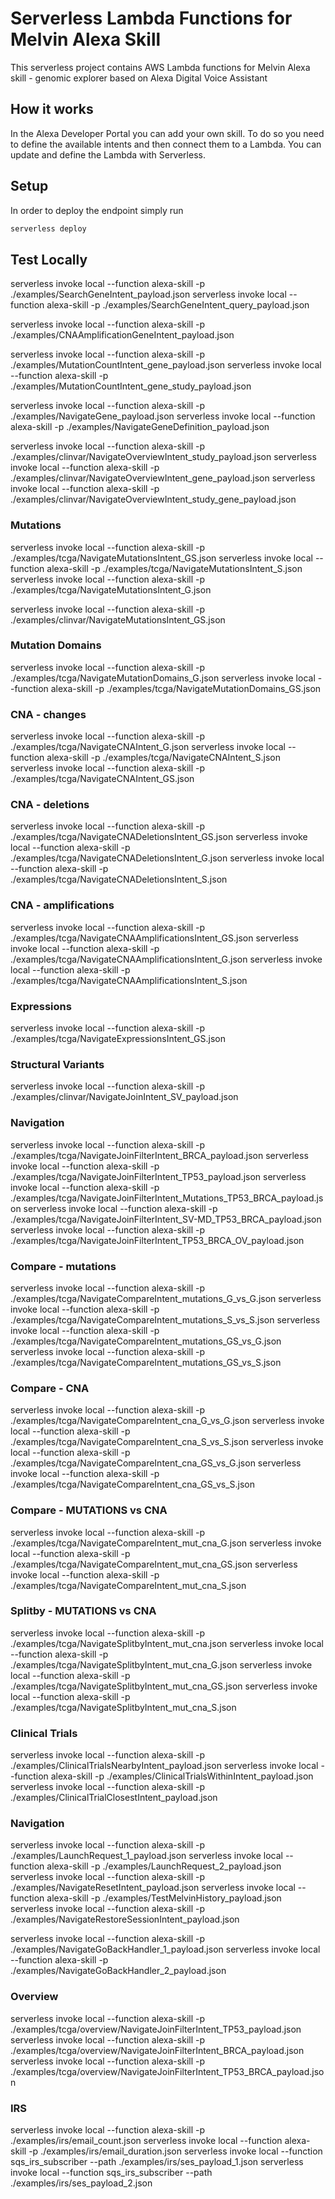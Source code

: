 # Serverless Lambda Functions for Melvin Alexa Skill

This serverless project contains AWS Lambda functions for Melvin Alexa skill - genomic explorer based on Alexa Digital Voice Assistant


## How it works

In the Alexa Developer Portal you can add your own skill. To do so you need to define the available intents and then connect them to a Lambda. You can update and define the Lambda with Serverless.

## Setup

In order to deploy the endpoint simply run

```bash
serverless deploy
```

## Test Locally

serverless invoke local --function alexa-skill -p ./examples/SearchGeneIntent_payload.json
serverless invoke local --function alexa-skill -p ./examples/SearchGeneIntent_query_payload.json

serverless invoke local --function alexa-skill -p ./examples/CNAAmplificationGeneIntent_payload.json

serverless invoke local --function alexa-skill -p ./examples/MutationCountIntent_gene_payload.json
serverless invoke local --function alexa-skill -p ./examples/MutationCountIntent_gene_study_payload.json

serverless invoke local --function alexa-skill -p ./examples/NavigateGene_payload.json
serverless invoke local --function alexa-skill -p ./examples/NavigateGeneDefinition_payload.json

serverless invoke local --function alexa-skill -p ./examples/clinvar/NavigateOverviewIntent_study_payload.json
serverless invoke local --function alexa-skill -p ./examples/clinvar/NavigateOverviewIntent_gene_payload.json
serverless invoke local --function alexa-skill -p ./examples/clinvar/NavigateOverviewIntent_study_gene_payload.json


### Mutations
serverless invoke local --function alexa-skill -p ./examples/tcga/NavigateMutationsIntent_GS.json
serverless invoke local --function alexa-skill -p ./examples/tcga/NavigateMutationsIntent_S.json
serverless invoke local --function alexa-skill -p ./examples/tcga/NavigateMutationsIntent_G.json

serverless invoke local --function alexa-skill -p ./examples/clinvar/NavigateMutationsIntent_GS.json


### Mutation Domains
serverless invoke local --function alexa-skill -p ./examples/tcga/NavigateMutationDomains_G.json
serverless invoke local --function alexa-skill -p ./examples/tcga/NavigateMutationDomains_GS.json


### CNA - changes
serverless invoke local --function alexa-skill -p ./examples/tcga/NavigateCNAIntent_G.json
serverless invoke local --function alexa-skill -p ./examples/tcga/NavigateCNAIntent_S.json
serverless invoke local --function alexa-skill -p ./examples/tcga/NavigateCNAIntent_GS.json


### CNA - deletions
serverless invoke local --function alexa-skill -p ./examples/tcga/NavigateCNADeletionsIntent_GS.json
serverless invoke local --function alexa-skill -p ./examples/tcga/NavigateCNADeletionsIntent_G.json
serverless invoke local --function alexa-skill -p ./examples/tcga/NavigateCNADeletionsIntent_S.json


### CNA - amplifications
serverless invoke local --function alexa-skill -p ./examples/tcga/NavigateCNAAmplificationsIntent_GS.json
serverless invoke local --function alexa-skill -p ./examples/tcga/NavigateCNAAmplificationsIntent_G.json
serverless invoke local --function alexa-skill -p ./examples/tcga/NavigateCNAAmplificationsIntent_S.json


### Expressions
serverless invoke local --function alexa-skill -p ./examples/tcga/NavigateExpressionsIntent_GS.json


### Structural Variants
serverless invoke local --function alexa-skill -p ./examples/clinvar/NavigateJoinIntent_SV_payload.json


### Navigation
serverless invoke local --function alexa-skill -p ./examples/tcga/NavigateJoinFilterIntent_BRCA_payload.json
serverless invoke local --function alexa-skill -p ./examples/tcga/NavigateJoinFilterIntent_TP53_payload.json
serverless invoke local --function alexa-skill -p ./examples/tcga/NavigateJoinFilterIntent_Mutations_TP53_BRCA_payload.json
serverless invoke local --function alexa-skill -p ./examples/tcga/NavigateJoinFilterIntent_SV-MD_TP53_BRCA_payload.json
serverless invoke local --function alexa-skill -p ./examples/tcga/NavigateJoinFilterIntent_TP53_BRCA_OV_payload.json


### Compare - mutations
serverless invoke local --function alexa-skill -p ./examples/tcga/NavigateCompareIntent_mutations_G_vs_G.json
serverless invoke local --function alexa-skill -p ./examples/tcga/NavigateCompareIntent_mutations_S_vs_S.json
serverless invoke local --function alexa-skill -p ./examples/tcga/NavigateCompareIntent_mutations_GS_vs_G.json
serverless invoke local --function alexa-skill -p ./examples/tcga/NavigateCompareIntent_mutations_GS_vs_S.json


### Compare - CNA
serverless invoke local --function alexa-skill -p ./examples/tcga/NavigateCompareIntent_cna_G_vs_G.json
serverless invoke local --function alexa-skill -p ./examples/tcga/NavigateCompareIntent_cna_S_vs_S.json
serverless invoke local --function alexa-skill -p ./examples/tcga/NavigateCompareIntent_cna_GS_vs_G.json
serverless invoke local --function alexa-skill -p ./examples/tcga/NavigateCompareIntent_cna_GS_vs_S.json


### Compare - MUTATIONS vs CNA
serverless invoke local --function alexa-skill -p ./examples/tcga/NavigateCompareIntent_mut_cna_G.json
serverless invoke local --function alexa-skill -p ./examples/tcga/NavigateCompareIntent_mut_cna_GS.json
serverless invoke local --function alexa-skill -p ./examples/tcga/NavigateCompareIntent_mut_cna_S.json


### Splitby - MUTATIONS vs CNA
serverless invoke local --function alexa-skill -p ./examples/tcga/NavigateSplitbyIntent_mut_cna.json
serverless invoke local --function alexa-skill -p ./examples/tcga/NavigateSplitbyIntent_mut_cna_G.json
serverless invoke local --function alexa-skill -p ./examples/tcga/NavigateSplitbyIntent_mut_cna_GS.json
serverless invoke local --function alexa-skill -p ./examples/tcga/NavigateSplitbyIntent_mut_cna_S.json


### Clinical Trials
serverless invoke local --function alexa-skill -p ./examples/ClinicalTrialsNearbyIntent_payload.json
serverless invoke local --function alexa-skill -p ./examples/ClinicalTrialsWithinIntent_payload.json
serverless invoke local --function alexa-skill -p ./examples/ClinicalTrialClosestIntent_payload.json


### Navigation
serverless invoke local --function alexa-skill -p ./examples/LaunchRequest_1_payload.json
serverless invoke local --function alexa-skill -p ./examples/LaunchRequest_2_payload.json
serverless invoke local --function alexa-skill -p ./examples/NavigateResetIntent_payload.json
serverless invoke local --function alexa-skill -p ./examples/TestMelvinHistory_payload.json
serverless invoke local --function alexa-skill -p ./examples/NavigateRestoreSessionIntent_payload.json

serverless invoke local --function alexa-skill -p ./examples/NavigateGoBackHandler_1_payload.json
serverless invoke local --function alexa-skill -p ./examples/NavigateGoBackHandler_2_payload.json


### Overview
serverless invoke local --function alexa-skill -p ./examples/tcga/overview/NavigateJoinFilterIntent_TP53_payload.json
serverless invoke local --function alexa-skill -p ./examples/tcga/overview/NavigateJoinFilterIntent_BRCA_payload.json
serverless invoke local --function alexa-skill -p ./examples/tcga/overview/NavigateJoinFilterIntent_TP53_BRCA_payload.json


### IRS
serverless invoke local --function alexa-skill -p ./examples/irs/email_count.json
serverless invoke local --function alexa-skill -p ./examples/irs/email_duration.json
serverless invoke local --function sqs_irs_subscriber --path ./examples/irs/ses_payload_1.json
serverless invoke local --function sqs_irs_subscriber --path ./examples/irs/ses_payload_2.json